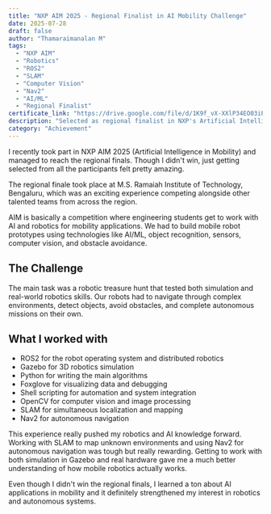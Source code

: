 ```yaml
---
title: "NXP AIM 2025 - Regional Finalist in AI Mobility Challenge"
date: 2025-07-28
draft: false
author: "Thamaraimanalan M"
tags:
  - "NXP AIM"
  - "Robotics"
  - "ROS2"
  - "SLAM"
  - "Computer Vision"
  - "Nav2"
  - "AI/ML"
  - "Regional Finalist"
certificate_link: "https://drive.google.com/file/d/1K9f_vX-XXlP34EO03iPNR43R37R-Xxt2/view?usp=sharing"
description: "Selected as regional finalist in NXP's Artificial Intelligence in Mobility competition, competing in robotic treasure hunt challenges using ROS2, SLAM, and computer vision."
category: "Achievement"
---
```


I recently took part in NXP AIM 2025 (Artificial Intelligence in Mobility) and managed to reach the regional finals. Though I didn't win, just getting selected from all the participants felt pretty amazing.

The regional finale took place at M.S. Ramaiah Institute of Technology, Bengaluru, which was an exciting experience competing alongside other talented teams from across the region.

AIM is basically a competition where engineering students get to work with AI and robotics for mobility applications. We had to build mobile robot prototypes using technologies like AI/ML, object recognition, sensors, computer vision, and obstacle avoidance.

## The Challenge

The main task was a robotic treasure hunt that tested both simulation and real-world robotics skills. Our robots had to navigate through complex environments, detect objects, avoid obstacles, and complete autonomous missions on their own.

## What I worked with

- ROS2 for the robot operating system and distributed robotics
- Gazebo for 3D robotics simulation
- Python for writing the main algorithms
- Foxglove for visualizing data and debugging
- Shell scripting for automation and system integration
- OpenCV for computer vision and image processing
- SLAM for simultaneous localization and mapping
- Nav2 for autonomous navigation

This experience really pushed my robotics and AI knowledge forward. Working with SLAM to map unknown environments and using Nav2 for autonomous navigation was tough but really rewarding. Getting to work with both simulation in Gazebo and real hardware gave me a much better understanding of how mobile robotics actually works.

Even though I didn't win the regional finals, I learned a ton about AI applications in mobility and it definitely strengthened my interest in robotics and autonomous systems.